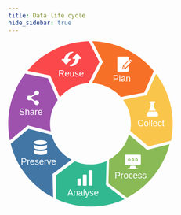 ```yaml
---
title: Data life cycle
hide_sidebar: true
---
```


<body onload="parent.postMessage(document.body.scrollHeight, 'https://www.erim.eur.nl/');">

<!-- iframe-resizer -->
<script src="https://cdn.jsdelivr.net/npm/iframe-resizer@4.3.2/js/iframeResizer.contentWindow.min.js ">
</script>

<div class="main_rdm mt-5 d-flex justify-content-center">
    <svg version="1.1" id="data-life-cycle-index" xmlns="http://www.w3.org/2000/svg" xmlns:xlink="http://www.w3.org/1999/xlink" x="0px" y="0px"
    viewBox="0 0 250.9 251" xml:space="preserve" height="24em">
        <style type="text/css">
        .st0{fill:#FA484B;}
        .st5{fill:#F67028;}
        .st6{fill:#FAC54B;}
        .st4{fill:#8ABA56;}
        .st3{fill:#32B890;}
        .st2{fill:#4176A5;}
        .st7{fill:#9E51AD;}
        .st18{opacity:0.41;fill:#2A2E3D;}
        .st19{opacity:0.41;fill:#C23669;}
        .st1{fill:#FFFFFF; pointer-events: none;}
        .st8{font-family: 'Exo 2', sans-serif;}
        .st9{font-size:13.5px;}
        .st0,.st2,.st3,.st4,.st5,.st6,.st7 {transition: fill 0.3s;}
        .st0:hover,.st2:hover,.st3:hover,.st4:hover,.st5:hover,.st6:hover,.st7:hover {fill:#73757d;cursor: pointer;}
        text {pointer-events : none;}
        </style>
        <a href="./planning" id="link-to-planning2" title="planning">
        <g id="PlanPath2">
            <path class="st5" d="M144.4,31.6l-16.6,32.3c17.5,0.7,33.2,8.6,44,20.9l35.7-7l14.6-32.4C199.6,18.3,166,0.8,128.2,0L144.4,31.6z"
            />
            <path class="st1" d="M166.7,24.1c0.3-0.4,0.8-0.6,1.4-0.6c4.7,0,9.4,0,14.1,0c0.5,0,1,0.2,1.4,0.6c0.3,0.3,0.4,0.7,0.4,1.2
            c0,1,0,2,0,3c-0.3,0.3-0.5,0.5-0.8,0.8c-2.6,2.6-5.3,5.3-7.9,7.9c-0.1,0.1-0.3,0.3-0.3,0.5c-0.4,1.6-0.8,3.1-1.2,4.7
            c0,0.2-0.1,0.4,0,0.5c0.1,0.2,0.4,0.3,0.7,0.3c1.6-0.4,3.2-0.8,4.7-1.3c0.2,0,0.3-0.1,0.4-0.3c1.5-1.5,3-3,4.5-4.5
            c0,2.5,0,5.1,0,7.6c0,0.4-0.1,0.8-0.3,1.1c-0.3,0.4-0.9,0.7-1.4,0.7c-4.7,0-9.4,0-14.1,0c-0.3,0-0.7,0-1-0.2
            c-0.3-0.2-0.6-0.4-0.7-0.8c-0.1-0.3-0.2-0.6-0.2-0.9c0-6.4,0-12.8,0-19.2C166.3,24.8,166.4,24.4,166.7,24.1z"/>
            <path class="st1" d="M185.5,28.4c0.5-0.3,1.2-0.4,1.7-0.1c0.3,0.2,0.6,0.4,0.8,0.7c0.5,0.6,0.6,1.5,0.1,2.1
            c-0.1,0.2-0.3,0.4-0.5,0.5c-0.9-0.9-1.8-1.8-2.7-2.7C185.1,28.7,185.3,28.5,185.5,28.4z"/>
            <path class="st1" d="M176.3,37.5c2.6-2.6,5.2-5.2,7.8-7.8c0.9,0.9,1.8,1.8,2.7,2.7c-2.6,2.6-5.2,5.2-7.8,7.8
            C178.1,39.3,177.2,38.4,176.3,37.5z"/>
            <path class="st1" d="M175.8,38.6l0.1,0.1c0.7,0.7,1.3,1.3,2,2c-1,0.3-1.9,0.5-2.9,0.8C175.3,40.6,175.6,39.6,175.8,38.6z"/>
        </g>
        </a>
        <a href="./collecting" id="link-to-collecting2" title="collecting" >
        <g id="CollectPath2">
            <path class="st6" d="M213.9,159.8l34.4-8.7c1.7-8.3,2.6-16.8,2.6-25.6c0-28.5-9.5-54.7-25.4-75.8L210.8,82l-35.6,7
            c7.5,10.2,11.9,22.8,11.9,36.4c0,3.7-0.3,7.3-1,10.8L213.9,159.8z"/>
            <path class="st1" d="M215.4,91.9c0.2-0.4,0.6-0.6,1.1-0.6c2.3,0,4.7,0,7,0c0.4,0,0.8,0.2,1,0.5c0.4,0.5,0.3,1.2-0.1,1.6
            c-0.2,0.2-0.5,0.3-0.8,0.3c-0.2,0-0.5,0-0.7,0.1c-0.2,0.1-0.3,0.2-0.3,0.4c0,1.6,0,3.1,0,4.7c0,0.8,0.1,1.6,0.4,2.4
            c0.2,0.4,0.4,0.8,0.6,1.2c0.6,1.1,1.2,2.1,1.8,3.2c-3.7,0-7.4,0-11.1,0c0.7-1.2,1.4-2.5,2-3.7c0.3-0.5,0.5-1,0.6-1.6
            c0.1-0.5,0.2-1,0.2-1.5c0-1.6,0-3.2,0-4.8c0-0.3-0.3-0.5-0.5-0.5c-0.3,0-0.5,0-0.7-0.1c-0.3-0.1-0.5-0.3-0.6-0.5
            C215.2,92.8,215.2,92.3,215.4,91.9z"/>
            <path class="st1" d="M213.8,106.8c4.1,0,8.2,0,12.4,0c0.7,1.3,1.5,2.6,2.2,3.9c0.2,0.3,0.3,0.6,0.4,0.9c0.3,1-0.4,2.2-1.4,2.6
            c-0.3,0.1-0.5,0.1-0.8,0.1c-4.4,0-8.8,0-13.2,0c-0.6,0-1.1-0.2-1.6-0.6c-0.5-0.5-0.8-1.4-0.6-2.1c0.1-0.3,0.2-0.5,0.4-0.8
            C212.3,109.4,213.1,108.1,213.8,106.8z"/>
        </g>
        </a>
        <a href="./processing" id="link-to-processing2" title="processing">
        <g id="ProcessPath2">
            <path class="st4" d="M211.7,165L184,141.6c-4.4,16.4-15.5,30.1-30.1,38.1l-1.1,36.3l28.3,21.5c31.9-16.2,56-45.6,65-81.1L211.7,165
            z"/>
            <path class="st1" d="M179.4,172.2c0.1,0,0.2,0,0.4,0c7,0,14,0,21,0c0.3,0,0.6,0,0.8,0.1c0.5,0.2,0.7,0.7,0.7,1.2
            c0,4.3,0,8.6,0,12.8c0,0.4-0.1,0.7-0.3,1c-0.3,0.3-0.7,0.5-1.1,0.5c-7.1,0-14.1,0-21.2,0c-0.4,0-0.9-0.2-1.1-0.6
            c-0.2-0.3-0.3-0.6-0.3-0.9c0-4.3,0-8.5,0-12.8c0-0.4,0.1-0.8,0.4-1C178.9,172.4,179.1,172.3,179.4,172.2z M184.3,178
            c-0.3,0-0.7,0.2-1,0.4c-0.2,0.1-0.3,0.4-0.4,0.6c-0.4,0.6-0.4,1.4,0,2.1c0.4,0.6,1,0.9,1.6,1c0.5,0,1-0.1,1.4-0.4
            c0.1-0.1,0.2-0.1,0.3-0.3c0.3-0.5,0.5-1.1,0.4-1.6c-0.1-0.6-0.5-1.2-1.1-1.5C185.2,178,184.8,178,184.3,178z M195.4,178
            c-0.4,0.1-0.9,0.2-1.2,0.5c-0.3,0.4-0.5,0.8-0.5,1.3c-0.1,1,0.7,2,1.6,2.1c0.6,0.1,1.2-0.1,1.7-0.4c0.2-0.1,0.3-0.3,0.4-0.4
            c0.3-0.5,0.4-1.1,0.2-1.6c-0.1-0.4-0.3-0.7-0.6-1C196.5,178.1,195.9,177.9,195.4,178z M189.8,178c-0.3,0-0.5,0.1-0.8,0.3
            c-0.2,0.1-0.4,0.2-0.5,0.4c-0.4,0.6-0.5,1.3-0.3,1.9c0.2,0.6,0.6,1,1.2,1.3c0.6,0.3,1.3,0.1,1.9-0.2c0.1-0.1,0.3-0.1,0.4-0.3
            c0.3-0.4,0.5-0.9,0.4-1.5c0-0.7-0.5-1.5-1.2-1.8C190.6,178,190.2,178,189.8,178z"/>
            <path class="st1" d="M184.3,179.1c0.3-0.1,0.6,0,0.9,0.1c0.2,0.1,0.3,0.3,0.3,0.5c0.1,0.3,0,0.7-0.3,1c-0.4,0.4-1.3,0.2-1.5-0.4
            C183.6,179.9,183.9,179.3,184.3,179.1z"/>
            <path class="st1" d="M189.9,179.1c0.4-0.2,0.9,0.1,1.1,0.5c0.1,0.3,0.1,0.6,0,0.9c-0.2,0.3-0.5,0.4-0.8,0.4c-0.3,0-0.5-0.2-0.6-0.4
            c-0.2-0.3-0.3-0.7-0.1-1C189.4,179.3,189.7,179.2,189.9,179.1z"/>
            <path class="st1" d="M195.3,179.1c0.3-0.1,0.7,0,1,0.2c0.2,0.2,0.3,0.5,0.3,0.7c0,0.4-0.4,0.8-0.8,0.9c-0.3,0-0.6-0.1-0.8-0.3
            c-0.2-0.2-0.3-0.5-0.2-0.8C194.8,179.5,195,179.2,195.3,179.1z"/>
            <path class="st1" d="M186.8,189c0.9,0,1.7,0,2.6,0c1.3,0,2.7,0,4,0c0.2,0,0.5,0.1,0.5,0.4c0.3,0.9,0.6,1.9,0.9,2.8
            c0.1,0.2,0.1,0.4,0.3,0.6c0.1,0.1,0.3,0.1,0.4,0.1c0.7,0,1.4,0,2.1,0c0.2,0,0.4,0,0.5,0.2c0.3,0.3,0.1,0.7-0.2,0.8
            c-0.1,0-0.2,0-0.3,0c-5,0-10.1,0-15.1,0c-0.3,0-0.6-0.3-0.5-0.6c0-0.3,0.3-0.5,0.6-0.5c0.7,0,1.5,0,2.2,0c0.3,0,0.5-0.2,0.6-0.4
            c0.3-0.9,0.6-1.9,0.9-2.8c0.1-0.2,0.1-0.3,0.2-0.5C186.5,189,186.7,189,186.8,189z"/>
        </g>
        </a>
        <a href="./analysing" id="link-to-analysing2" title="analysing">
        <g id="AnalysePath2">
            <path class="st3" d="M149,218.3l1-36.2c-7.5,3.3-15.8,5.1-24.5,5.1c-8.5,0-16.6-1.7-24-4.9l-29.1,21.8l0.9,35.5
            c15.9,7.3,33.6,11.4,52.2,11.4c18.4,0,36-4,51.7-11.1L149,218.3z"/>
            <path class="st1" d="M123.3,196c1.4,0,2.8,0,4.3,0c0.5,0,0.8,0.4,0.8,0.8c0,7.2,0,14.3,0,21.5c0,0.2-0.1,0.5-0.2,0.7
            c-0.2,0.2-0.4,0.3-0.6,0.3c-1.4,0-2.8,0-4.1,0c-0.3,0-0.5-0.1-0.7-0.3c-0.1-0.2-0.2-0.4-0.2-0.6c0-7.2,0-14.3,0-21.5
            C122.5,196.4,122.8,196,123.3,196z"/>
            <path class="st1" d="M114.6,202.5c0.2,0,0.3,0,0.5,0c1.2,0,2.4,0,3.6,0c0.2,0,0.4,0,0.5,0.1c0.3,0.1,0.5,0.3,0.5,0.6
            c0,0.1,0,0.3,0,0.4c0,5,0,9.9,0,14.9c0,0.5-0.4,0.9-0.8,0.9c-1.3,0-2.6,0-3.9,0c-0.2,0-0.4,0-0.6-0.1c-0.3-0.1-0.5-0.4-0.5-0.8
            c0-5,0-10,0-15.1C114,202.9,114.2,202.6,114.6,202.5z"/>
            <path class="st1" d="M106.3,208.7c1.4,0,2.9,0,4.3,0c0.4,0,0.8,0.4,0.8,0.8c0,2.9,0,5.8,0,8.8c0,0.3-0.1,0.6-0.4,0.8
            c-0.2,0.1-0.4,0.2-0.5,0.2c-1.2,0-2.5,0-3.7,0c-0.3,0-0.6,0-0.8-0.1c-0.3-0.1-0.4-0.5-0.4-0.8c0-2.8,0-5.7,0-8.5
            c0-0.2,0-0.4,0.1-0.6C105.6,209,105.9,208.7,106.3,208.7z"/>
        </g>
        </a>
        <a href="./preserving" id="link-to-preserving2" title="preserving">
        <g id="PreservePath2">
            <path class="st2" d="M67.6,201.7l29-21.8c-14.7-7.8-25.8-21.4-30.4-37.8L31,133L3.8,155.8c8.8,35.5,32.8,65.1,64.7,81.4L67.6,201.7
            z"/>
            <path class="st1" d="M48.4,150.2c1.8,0,3.6,0.1,5.3,0.4c1,0.2,2.1,0.5,3.1,0.9c0.6,0.3,1.2,0.6,1.7,1c0.3,0.3,0.5,0.6,0.6,1
            c0,0.4-0.1,0.7-0.3,1c-0.3,0.4-0.8,0.8-1.3,1c-0.8,0.4-1.7,0.7-2.5,0.9c-1.4,0.4-2.9,0.5-4.4,0.6c-2.3,0.1-4.7,0-7-0.5
            c-1-0.2-1.9-0.5-2.8-0.9c-0.6-0.3-1.1-0.6-1.5-1.1c-0.2-0.3-0.4-0.7-0.4-1c0-0.4,0.3-0.8,0.6-1.1c0.7-0.6,1.5-0.9,2.4-1.2
            c1.2-0.4,2.5-0.6,3.8-0.8C46.6,150.3,47.5,150.3,48.4,150.2z"/>
            <path class="st1" d="M38.9,157.1c1.2,0.8,2.6,1.2,4,1.5c2.1,0.5,4.3,0.6,6.4,0.6c1,0,2-0.1,3.1-0.2c2-0.2,4-0.6,5.8-1.4
            c0.4-0.2,0.7-0.3,1-0.6c0,1.4,0,2.8,0,4.2c0,0.3-0.1,0.7-0.3,0.9c-0.3,0.4-0.7,0.7-1.2,0.9c-0.3,0.2-0.5,0.3-0.8,0.4
            c-1.6,0.6-3.3,0.9-4.9,1.1c-1.9,0.2-3.8,0.2-5.7,0c-1.3-0.1-2.5-0.3-3.7-0.7c-1-0.3-2-0.6-2.8-1.3c-0.3-0.3-0.7-0.6-0.8-1
            c0-0.1,0-0.3,0-0.4C38.9,159.8,38.9,158.4,38.9,157.1z"/>
            <path class="st1" d="M38.9,164.8c0.5,0.3,1,0.5,1.6,0.8c1.9,0.7,3.9,1.1,5.9,1.2c1.9,0.1,3.7,0.1,5.6,0c1.9-0.2,3.9-0.5,5.7-1.2
            c0.5-0.2,1.1-0.5,1.6-0.8c0,1.4,0,2.8,0,4.2c0,0.2,0,0.3-0.1,0.5c-0.1,0.4-0.4,0.6-0.7,0.9c-0.7,0.6-1.6,0.9-2.4,1.2
            c-0.6,0.2-1.3,0.4-1.9,0.5c-1.1,0.2-2.2,0.3-3.3,0.4c-0.9,0.1-1.8,0-2.7,0c-1.8-0.1-3.6-0.3-5.4-0.7c-1-0.3-2.1-0.7-3-1.4
            c-0.3-0.2-0.5-0.5-0.7-0.8c-0.1-0.3-0.1-0.6-0.1-0.8C38.9,167.4,38.9,166.1,38.9,164.8z"/>
        </g>
        </a>
        <a href="./sharing" id="link-to-sharing2" title="sharing">
        <g id="SharePath2">
            <path class="st7" d="M29.8,127.8l35.1,9c-0.7-3.7-1.1-7.5-1.1-11.4c0-13.4,4.3-25.9,11.6-36L60.6,56.3l-34.8-7
            C9.6,70.4,0,96.8,0,125.5c0,8.6,0.9,17,2.5,25.1L29.8,127.8z"/>
            <path class="st1" d="M42.7,75c0.7-0.1,1.5-0.1,2.2,0.3c1,0.4,1.7,1.3,2,2.3c0.2,0.6,0.1,1.4-0.1,2c-0.4,1.1-1.3,2-2.4,2.4
            c-0.4,0.1-0.8,0.1-1.3,0.1c-0.6-0.1-1.1-0.2-1.6-0.5c-1.1,0.6-2.2,1.2-3.3,1.8c-0.2,0.1-0.3,0.2-0.5,0.3c-0.8,0.4-1.5,0.9-2.3,1.3
            c0.1,0.4,0.2,0.8,0.2,1.2c0,0.4-0.1,0.8-0.2,1.1c0.8,0.4,1.5,0.9,2.3,1.3c0.2,0.1,0.3,0.2,0.5,0.3c1,0.6,2,1.1,3,1.7
            c0.5-0.4,1.1-0.7,1.8-0.7c0.8-0.1,1.6,0.1,2.3,0.5c1,0.6,1.7,1.7,1.7,2.8c0,0.7-0.1,1.4-0.4,1.9c-0.3,0.6-0.8,1.1-1.4,1.4
            c-0.3,0.2-0.7,0.3-1,0.4c-0.6,0.1-1.3,0.1-1.9-0.2c-0.5-0.2-0.9-0.4-1.3-0.8c-0.6-0.5-1-1.3-1.1-2.1c-0.1-0.6,0-1.2,0.2-1.8
            c-0.7-0.4-1.4-0.8-2.2-1.2c-0.4-0.2-0.7-0.4-1-0.5c-0.8-0.5-1.7-0.9-2.5-1.4c-0.5,0.4-1.1,0.7-1.7,0.8c-0.8,0.2-1.7,0-2.5-0.4
            c-0.6-0.4-1.1-0.9-1.4-1.5c-0.4-0.7-0.5-1.5-0.3-2.3c0.1-0.6,0.4-1.1,0.7-1.6c0.4-0.5,1-0.9,1.7-1.2c0.6-0.2,1.3-0.3,2-0.1
            c0.6,0.1,1.1,0.4,1.5,0.8c1.1-0.6,2.2-1.2,3.3-1.8c0.1-0.1,0.3-0.1,0.4-0.2c0.7-0.4,1.4-0.8,2.2-1.2c-0.7-1.3-0.4-3.1,0.7-4.1
            C41.4,75.5,42,75.2,42.7,75z"/>
        </g>
        </a>
        <a href="./reusing" id="link-to-reusing2" title="reusing">
        <g id="ReusePath2">
            <path class="st0" d="M63.9,52.1l14.9,33.1c10.7-12.4,26.2-20.5,43.6-21.3l16.7-32.3L122.9,0C85.3,0.8,51.7,18.1,29.2,45L63.9,52.1z
            "/>
            <path class="st1" d="M92.5,17.4c2-0.9,4.1-1.3,6.3-1.3c0.2,0,0.4,0.1,0.5,0.3c0.2,0.2,0.2,0.6,0,0.8c-0.1,0.2-0.4,0.3-0.6,0.4
            c-0.4,0.2-0.8,0.3-1.1,0.5c-0.3,0.2-0.6,0.3-0.9,0.5c-0.6,0.4-1.2,0.8-1.7,1.2c-0.8,0.7-1.5,1.4-2,2.3c-1,1.5-1.6,3.2-1.8,5
            c1.1,0,2.2,0,3.3,0c0.3,0,0.5,0.1,0.6,0.4c0.1,0.2,0.1,0.4,0,0.6c-0.1,0.2-0.3,0.4-0.5,0.6c-1.9,2.1-3.9,4.3-5.8,6.4
            c-0.2,0.2-0.5,0.3-0.8,0.2c-0.1-0.1-0.2-0.2-0.3-0.3c-1.9-2.1-3.9-4.3-5.8-6.5c-0.2-0.2-0.5-0.5-0.4-0.8c0-0.4,0.3-0.7,0.7-0.7
            c1.1,0,2.3,0,3.4,0c0.2-1.9,0.8-3.7,1.8-5.2C88.7,20,90.5,18.4,92.5,17.4z"/>
            <path class="st1" d="M104.5,19.1c0.3-0.3,0.8-0.3,1,0c2,2.2,3.9,4.4,5.9,6.5c0.2,0.2,0.5,0.5,0.4,0.8c0,0.4-0.4,0.7-0.7,0.7
            c-1.1,0-2.3,0-3.4,0c-0.2,2.3-1.1,4.4-2.5,6.2c-1.3,1.7-3.2,3-5.2,3.8c-0.6,0.2-1.2,0.4-1.8,0.6c-1.2,0.3-2.4,0.4-3.7,0.4
            c-0.4,0-0.7-0.5-0.6-0.9c0.1-0.1,0.1-0.3,0.3-0.4c0.5-0.3,1.1-0.5,1.6-0.8c0.6-0.4,1.3-0.7,1.9-1.2c0.9-0.7,1.7-1.5,2.4-2.4
            c0.5-0.7,0.9-1.5,1.3-2.3c0.4-1,0.7-2,0.8-3.1c-1.1,0-2.3,0-3.5,0c-0.4,0-0.8-0.4-0.7-0.8c0-0.3,0.3-0.5,0.5-0.8
            C100.6,23.4,102.6,21.2,104.5,19.1z"/>
        </g>
        </a>
        <text transform="matrix(1 0 0 1 16.4197 111.8653)" class="st1 st8 st9">Share</text>
        <text transform="matrix(1 0 0 1 76.3974 53.4992)" class="st1 st8 st9">Reuse</text>
        <text transform="matrix(1 0 0 1 19.2957 187.4998)" class="st1 st8 st9">Preserve</text>
        <text transform="matrix(1 0 0 1 90.1372 234.4302)" class="st1 st8 st9">Analyse</text>
        <text transform="matrix(1 0 0 1 162.3473 208.6529)" class="st1 st8 st9">Process</text>
        <text transform="matrix(1 0 0 1 159.7342 61.5168)" class="st1 st8 st9">Plan</text>
        <text transform="matrix(1 0 0 1 197.0817 128.9797)" class="st1 st8 st9">Collect</text>
    </svg>

</div>
</body>
